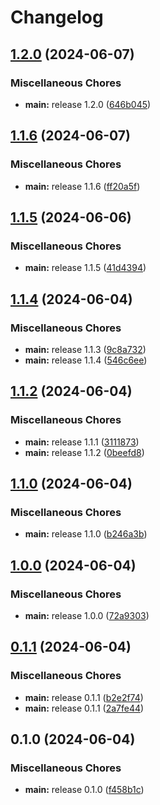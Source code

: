 # Changelog

## [1.2.0](https://github.com/ipegte93/mcmod/compare/v1.1.6...v1.2.0) (2024-06-07)


### Miscellaneous Chores

* **main:** release 1.2.0 ([646b045](https://github.com/ipegte93/mcmod/commit/646b045e03f607c4233422532f0064303fbfec1e))

## [1.1.6](https://github.com/ipegte93/mcmod/compare/v1.1.5...v1.1.6) (2024-06-07)


### Miscellaneous Chores

* **main:** release 1.1.6 ([ff20a5f](https://github.com/ipegte93/mcmod/commit/ff20a5f0f328f0fd32581bcf72027e2a3cbd3c58))

## [1.1.5](https://github.com/ipegte93/mcmod/compare/v1.1.4...v1.1.5) (2024-06-06)


### Miscellaneous Chores

* **main:** release 1.1.5 ([41d4394](https://github.com/ipegte93/mcmod/commit/41d4394525650fddc81a96709d0e2cffda9caeb9))

## [1.1.4](https://github.com/ipegte93/mcmod/compare/v1.1.2...v1.1.4) (2024-06-04)


### Miscellaneous Chores

* **main:** release 1.1.3 ([9c8a732](https://github.com/ipegte93/mcmod/commit/9c8a7328d80c23db46a484bd8a74efcffb772e6b))
* **main:** release 1.1.4 ([546c6ee](https://github.com/ipegte93/mcmod/commit/546c6ee404d41c2f0a05a229f453e02a04ed25f0))

## [1.1.2](https://github.com/ipegte93/mcmod/compare/v1.1.0...v1.1.2) (2024-06-04)


### Miscellaneous Chores

* **main:** release 1.1.1 ([3111873](https://github.com/ipegte93/mcmod/commit/3111873bdde938b0c81e598db264f16cda3acd3f))
* **main:** release 1.1.2 ([0beefd8](https://github.com/ipegte93/mcmod/commit/0beefd81f446e6c0b55466e5568da5d28e1d5935))

## [1.1.0](https://github.com/ipegte93/mcmod/compare/v1.0.0...v1.1.0) (2024-06-04)


### Miscellaneous Chores

* **main:** release 1.1.0 ([b246a3b](https://github.com/ipegte93/mcmod/commit/b246a3bca5797506ae8847a33a870839481bdb7a))

## [1.0.0](https://github.com/ipegte93/mcmod/compare/v0.1.1...v1.0.0) (2024-06-04)


### Miscellaneous Chores

* **main:** release 1.0.0 ([72a9303](https://github.com/ipegte93/mcmod/commit/72a93031f123deca6d6e322a0779de778cc0ae67))

## [0.1.1](https://github.com/ipegte93/mcmod/compare/v0.1.0...v0.1.1) (2024-06-04)


### Miscellaneous Chores

* **main:** release 0.1.1 ([b2e2f74](https://github.com/ipegte93/mcmod/commit/b2e2f746a767e826b3fd4cb261e8396209ca3879))
* **main:** release 0.1.1 ([2a7fe44](https://github.com/ipegte93/mcmod/commit/2a7fe44eb8a8e15c021034e9566f448fbe66400e))

## 0.1.0 (2024-06-04)


### Miscellaneous Chores

* **main:** release 0.1.0 ([f458b1c](https://github.com/ipegte93/mcmod/commit/f458b1c8091f0de645ba3f8a9de8385916d398d4))
